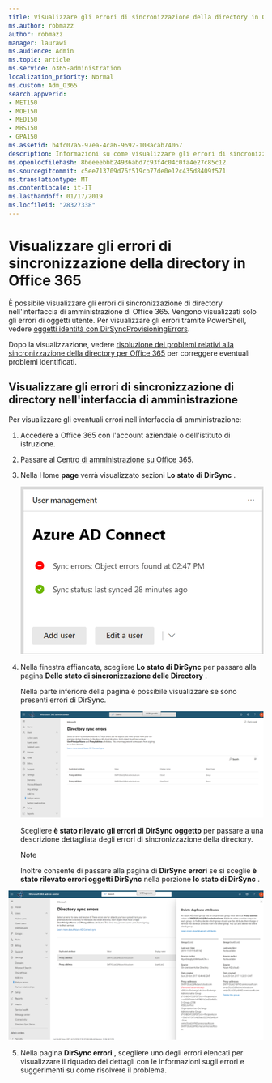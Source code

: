 ```yaml
---
title: Visualizzare gli errori di sincronizzazione della directory in Office 365
ms.author: robmazz
author: robmazz
manager: laurawi
ms.audience: Admin
ms.topic: article
ms.service: o365-administration
localization_priority: Normal
ms.custom: Adm_O365
search.appverid:
- MET150
- MOE150
- MED150
- MBS150
- GPA150
ms.assetid: b4fc07a5-97ea-4ca6-9692-108acab74067
description: Informazioni su come visualizzare gli errori di sincronizzazione di directory nell'interfaccia di amministrazione di Office 365.
ms.openlocfilehash: 8beeeebbb24936abd7c93f4c04c0fa4e27c85c12
ms.sourcegitcommit: c5ee713709d76f519cb77de0e12c435d8409f571
ms.translationtype: MT
ms.contentlocale: it-IT
ms.lasthandoff: 01/17/2019
ms.locfileid: "28327338"
---
```

# <a name="view-directory-synchronization-errors-in-office-365"></a>Visualizzare gli errori di sincronizzazione della directory in Office 365

È possibile visualizzare gli errori di sincronizzazione di directory nell'interfaccia di amministrazione di Office 365. Vengono visualizzati solo gli errori di oggetti utente. Per visualizzare gli errori tramite PowerShell, vedere [oggetti identità con DirSyncProvisioningErrors](https://docs.microsoft.com/azure/active-directory/hybrid/how-to-connect-syncservice-duplicate-attribute-resiliency).

Dopo la visualizzazione, vedere [risoluzione dei problemi relativi alla sincronizzazione della directory per Office 365](fix-problems-with-directory-synchronization.md) per correggere eventuali problemi identificati.
  
## <a name="view-directory-synchronization-errors-in-the-admin-center"></a>Visualizzare gli errori di sincronizzazione di directory nell'interfaccia di amministrazione

Per visualizzare gli eventuali errori nell'interfaccia di amministrazione:
  
1. Accedere a Office 365 con l'account aziendale o dell'istituto di istruzione. 
    
2. Passare al [Centro di amministrazione su Office 365](https://support.office.com/article/758befc4-0888-4009-9f14-0d147402fd23).
    
3. Nella Home **page** verrà visualizzato sezioni **Lo stato di DirSync** . 
    
    ![Lo stato di DirSync affiancate nella visualizzazione Anteprima di amministrazione centrale](media/060006e9-de61-49d5-8979-e77cda198e71.png)
  
4. Nella finestra affiancata, scegliere **Lo stato di DirSync** per passare alla pagina **Dello stato di sincronizzazione delle Directory** . 
    
    Nella parte inferiore della pagina è possibile visualizzare se sono presenti errori di DirSync.
    
    ![Nella pagina dello stato di sincronizzazione delle Directory è possibile visualizzare se vi sono errori di oggetti di DirSync](media/882094a3-80d3-4aae-b90b-78b27047974c.png)
  
    Scegliere **è stato rilevato gli errori di DirSync oggetto** per passare a una descrizione dettagliata degli errori di sincronizzazione della directory. 
    
    > [!NOTE]
    > Inoltre consente di passare alla pagina di **DirSync errori** se si sceglie **è stato rilevato errori oggetti DirSync** nella porzione **lo stato di DirSync** . 
  
![Pagina di errori di DirSync](media/a6e302d4-6be7-4e3a-b4b5-81c5a2c02952.png)
  
5. Nella pagina **DirSync errori** , scegliere uno degli errori elencati per visualizzare il riquadro dei dettagli con le informazioni sugli errori e suggerimenti su come risolvere il problema. 
